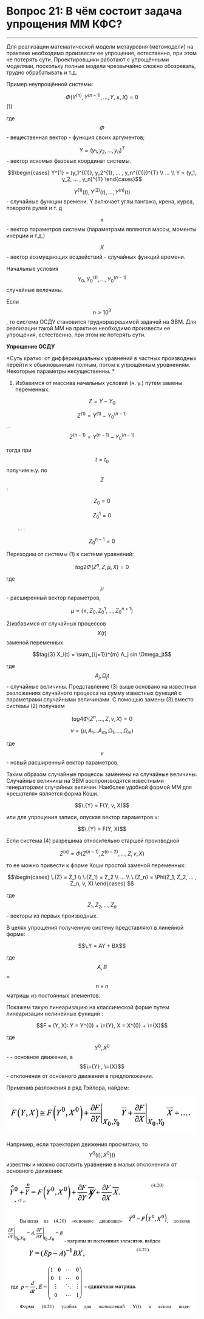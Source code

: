 # Вопрос 21: В чём состоит задача упрощения ММ КФС?
___

Для реализации математической модели метауровня (метомодели) на практике необходимо произвести ее упрощение, естественно, при этом не потерять сути.  Проектировщики работают с упрощёнными моделями, поскольку полные модели чрезвычайно сложно обозревать, трудно обрабатывать и т.д.

Пример неупрощённой системы:

$$\Phi(Y^{(n)}, Y^{(n-1)}, ..., Y, \wedge , X) = 0$$											(1)

где $$\Phi$$ - вещественная вектор - функция своих аргументов; 

$$Y = (y_1, y_2, ... , y_n)^{T}$$  - вектор искомых фазовых координат системы.

$$\begin{cases}
   Y^{1} = (y_1^{(1)}, y_2^{1}, ... , y_n^{(1)})^{T} \\
   				...			\\
   Y = (y_1, y_2, ... , y_n)^{T}
\end{cases}$$


$$Y^{(1)}(t), Y^{(2)}(t), ... , Y^{(n)}(t)$$ - случайные функции времени. Y  включает углы тангажа, крена, курса, поворота рулей и т. д

$$\wedge$$ - вектор параметров системы (параметрами являются массы, моменты инерции и т.д.)

$$X$$ - вектор возмущающих воздействий - случайных функций времени.

Начальные условия $$Y_0 , Y_0^{(1)} , ... , Y_0^{(n-1)}$$ случайные велечины.

Если $$n > 10^{3}$$, то система ОСДУ становится трудноразрешимой задачей на ЭВМ.
Для реализации такой ММ на практике необходимо произвести ее упрощения, естественно, при этом не потерять сути.

**Упрощение ОСДУ**

*Суть кратко: от дифферинциальных уравнений в частных производных перейти к обыкновынным полным, потом к упрощённым уровнениям. Некоторые параметры несущественны. *

1. Избавимся от массива начальных условий (н. у.) путем замены переменных:

$$Z = Y - Y_0$$

$$Z^{(1)} = Y^{(1)} - Y_0^{(n-1)}$$
			...
$$Z^{(n-1)} = Y^{(n-1)} - Y_0^{(n-1)}$$

тогда при $$t = t_0$$ получим н.у. по $$Z$$:

$$Z_0 = 0$$

$$Z_0^{1} = 0$$

		...

$$Z_0^{n-1} = 0$$

Переходим от системы (1) к системе уравнений: 

$$tag{2} \Phi(Z^{n}, Z, \mu, X) = 0$$

где $$\mu$$ - расширенный вектор параметров, 

$$\mu = ({\wedge}, Z_0, Z_0^{1} , ... , Z_0^{n+1})$$

2)избавимся от случайных процессов $$X(t)$$ заменой переменных

$$tag{3} X_i(t) = \sum_{{j=1}}^{m} A_j sin \Omega_jt$$

где $$A_j , \Omega_jt$$ - случайные величины. Представление (3) выше основано на известных разложениях случайного процесса на сумму известных функций с параметрами случайными величинами. С помощью замены (3) вместо системы (2) получаем	

$$tag{4} \Phi(Z^{n}, ... , Z, v, X) = 0$$

$$v = (\mu , A_1 ... A_m, \Omega_1, ... , \Omega_m)$$

где $$v$$ - новый расширенный вектор параметров.

Таким образом случайные процессы заменены на случайные величины. Случайные величины на ЭВМ воспроизводятся известными генераторами случайных величин.
Наиболее удобной формой ММ для «решателя» является форма Коши.

$$\.{Y} = F(Y, v, X)$$

или для упрощения записи, опуская вектор параметров v:

$$\.{Y} = F(Y, X)$$

Если система (4) разрешима относительно старшей производной

$$Z^{(n)} = \Phi (Z^{(n-1)}, Z^{(n-2)}, ... , Z, v, X)$$

то ее можно привести к форме Коши простой заменой переменных:

$$\begin{cases}
   \.{Z} = Z_1 \\
   \.{Z_1} = Z_2 \\
   ... \\
   \.{Z_n} = \Phi(Z_1, Z_2, ... , Z_n, v, X)
\end{cases} $$

где $$Z_1, Z_2, ... , Z_n$$ - векторы из первых производных.

В целях упрощения полученную систему представляют в линейной форме:	

$$\.Y = AY + BX$$

где $$A, B$$ = $$n × n$$ матрицы из постоянных элементов.

Покажем такую линеаризацию на классической форме путем линеаризации нелинейных функций :

$$F = (Y, X): Y = Y^{0} + \={Y},  X = X^{0} + \={X}$$

где $$Y^{0}, X^{0}$$ -  - основное движение, а $$\={Y} , \={X}$$ - отклонения от основного движения в предположении.

Применив разложения в ряд Тэйлора, найдем: 

![formula](../resources/imgs/21-1.png)


Например, если траектория движения  просчитана, то $$Y^{0}(t),  X^{0}(t)$$  известны и можно составить уравнение в малых отклонениях от основного движения:	

![formula](../resources/imgs/21-2.png)